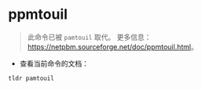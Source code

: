 # ppmtouil

> 此命令已被 `pamtouil` 取代。
> 更多信息：<https://netpbm.sourceforge.net/doc/ppmtouil.html>。

- 查看当前命令的文档：

`tldr pamtouil`